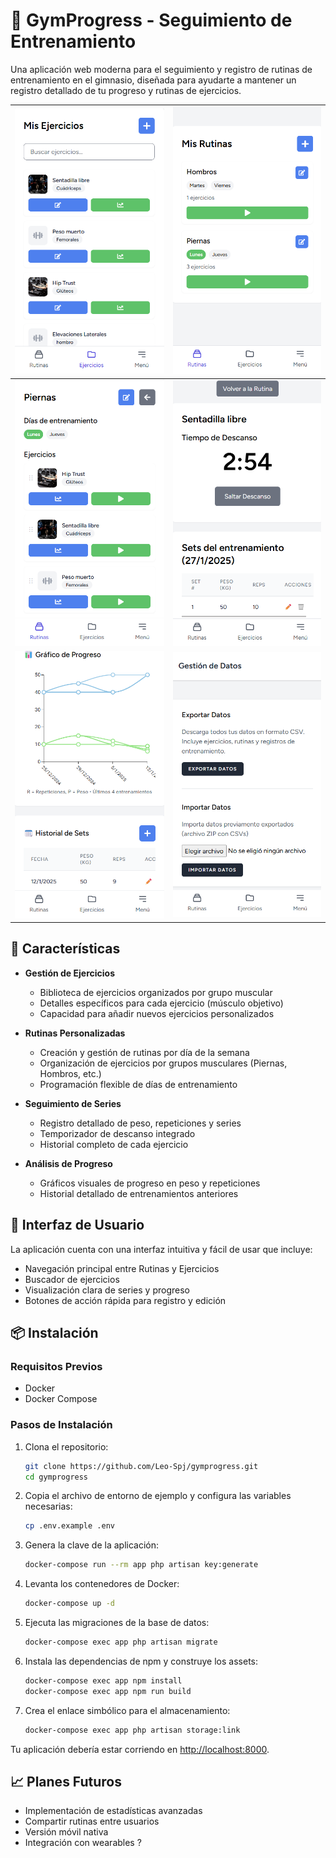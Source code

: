 # 💪 GymProgress - Seguimiento de Entrenamiento

Una aplicación web moderna para el seguimiento y registro de rutinas de entrenamiento en el gimnasio, diseñada para ayudarte a mantener un registro detallado de tu progreso y rutinas de ejercicios.

| ![img1](webapp_images/1_ejercicios.png) | ![img2](webapp_images/2_rutinas.png) |
|:----------------------------:|:----------------------------:|
| ![img3](webapp_images/3_entrenando.png) | ![img4](webapp_images/4_registro.png) |
| ![img5](webapp_images/5_graficos.png) | ![img5](webapp_images/6_datos.png) |

## 🌟 Características

- **Gestión de Ejercicios**
  - Biblioteca de ejercicios organizados por grupo muscular
  - Detalles específicos para cada ejercicio (músculo objetivo)
  - Capacidad para añadir nuevos ejercicios personalizados

- **Rutinas Personalizadas**
  - Creación y gestión de rutinas por día de la semana
  - Organización de ejercicios por grupos musculares (Piernas, Hombros, etc.)
  - Programación flexible de días de entrenamiento

- **Seguimiento de Series**
  - Registro detallado de peso, repeticiones y series
  - Temporizador de descanso integrado
  - Historial completo de cada ejercicio

- **Análisis de Progreso**
  - Gráficos visuales de progreso en peso y repeticiones
  - Historial detallado de entrenamientos anteriores


## 📱 Interfaz de Usuario

La aplicación cuenta con una interfaz intuitiva y fácil de usar que incluye:

- Navegación principal entre Rutinas y Ejercicios
- Buscador de ejercicios
- Visualización clara de series y progreso
- Botones de acción rápida para registro y edición


## 📦 Instalación

### Requisitos Previos

- Docker
- Docker Compose

### Pasos de Instalación

1. Clona el repositorio:

    ```bash
    git clone https://github.com/Leo-Spj/gymprogress.git
    cd gymprogress
    ```

2. Copia el archivo de entorno de ejemplo y configura las variables necesarias:

    ```bash
    cp .env.example .env
    ```

3. Genera la clave de la aplicación:

    ```bash
    docker-compose run --rm app php artisan key:generate
    ```

4. Levanta los contenedores de Docker:

    ```bash
    docker-compose up -d
    ```

5. Ejecuta las migraciones de la base de datos:

    ```bash
    docker-compose exec app php artisan migrate
    ```

6. Instala las dependencias de npm y construye los assets:

    ```bash
    docker-compose exec app npm install
    docker-compose exec app npm run build
    ```

7. Crea el enlace simbólico para el almacenamiento:

    ```bash
    docker-compose exec app php artisan storage:link
    ```

Tu aplicación debería estar corriendo en [http://localhost:8000](http://localhost:8000).



## 📈 Planes Futuros

- Implementación de estadísticas avanzadas
- Compartir rutinas entre usuarios
- Versión móvil nativa
- Integración con wearables ?

